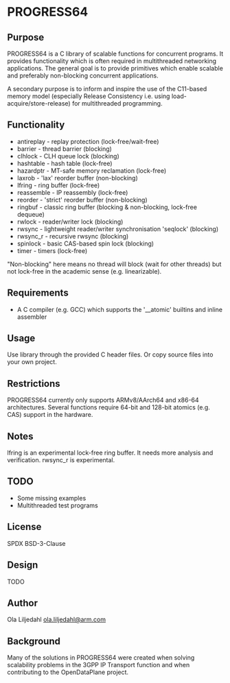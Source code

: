PROGRESS64
==============

Purpose
--------------
PROGRESS64 is a C library of scalable functions for concurrent programs. It
provides functionality which is often required in multithreaded networking
applications. The general goal is to provide primitives which enable
scalable and preferably non-blocking concurrent applications.

A secondary purpose is to inform and inspire the use of the C11-based memory
model (especially Release Consistency i.e. using load-acquire/store-release)
for multithreaded programming.

Functionality
-------------
* antireplay - replay protection (lock-free/wait-free)
* barrier - thread barrier (blocking)
* clhlock - CLH queue lock (blocking)
* hashtable - hash table (lock-free)
* hazardptr - MT-safe memory reclamation (lock-free)
* laxrob - 'lax' reorder buffer (non-blocking)
* lfring - ring buffer (lock-free)
* reassemble - IP reassembly (lock-free)
* reorder - 'strict' reorder buffer (non-blocking)
* ringbuf - classic ring buffer (blocking & non-blocking, lock-free dequeue)
* rwlock - reader/writer lock (blocking)
* rwsync - lightweight reader/writer synchronisation 'seqlock' (blocking)
* rwsync\_r - recursive rwsync (blocking)
* spinlock - basic CAS-based spin lock (blocking)
* timer - timers (lock-free)

"Non-blocking" here means no thread will block (wait for other threads) but not
lock-free in the academic sense (e.g. linearizable).

Requirements
--------------
* A C compiler (e.g. GCC) which supports the '\_\_atomic' builtins and inline assembler

Usage
--------------
Use library through the provided C header files. Or copy source files into
your own project.

Restrictions
--------------
PROGRESS64 currently only supports ARMv8/AArch64 and x86-64 architectures.
Several functions require 64-bit and 128-bit atomics (e.g. CAS) support in the hardware.

Notes
--------------
lfring is an experimental lock-free ring buffer. It needs more analysis and verification.
rwsync\_r is experimental.

TODO
--------------
* Some missing examples
* Multithreaded test programs

License
--------------
SPDX BSD-3-Clause

Design
--------------
TODO

Author
--------------
Ola Liljedahl ola.liljedahl@arm.com

Background
--------------
Many of the solutions in PROGRESS64 were created when solving scalability
problems in the 3GPP IP Transport function and when contributing to the
OpenDataPlane project.
